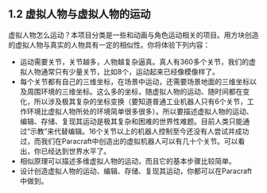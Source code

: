 ## 1.2 虚拟人物与虚拟人物的运动
虚拟人物怎么运动？本项目分类是一些和动画与角色运动相关的项目。用方块创造的虚拟人物与真实的人物具有一定的相似性。你将体验下列内容：

- 运动需要关节，关节越多，人物越复杂逼真。真人有360多个关节，我们的虚拟人物通常只有少量关节，比如8个，运动起来已经像模像样了。
- 每个关节都有自己的三维坐标，在场景中运动，还需要场景地面的三维坐标以及周围环境的三维坐标。这么多的坐标，随虚拟人物的运动、随时间都在变化，所以涉及极其复杂的坐标变换（要知道普通工业机器人只有6个关节，工作环境比虚拟人物所处的环境简单很多很多）。所以要描述虚拟人物的运动、编辑、存储、复现其运动是极其复杂和困难的世界性难题。目前人类只能通过“示教”来代替编辑。16个关节以上的机器人控制至今还没有人尝试并成功过，而我们在Paracraft中创造出的虚拟机器人可以有几十个关节。可以看出，你已经达到世界水平了。
- 相似原理可以描述多维虚拟人物的运动，而且它的基本步骤比较简单。
- 设计创造虚拟人物的运动、编辑、存储、复现其运动，你都可以在Paracraft中做到。